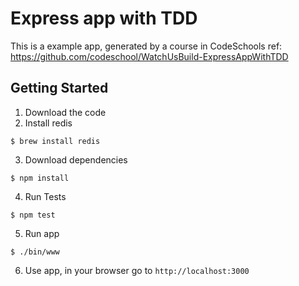 # Express app with TDD

This is a example app, generated by a course in CodeSchools ref: https://github.com/codeschool/WatchUsBuild-ExpressAppWithTDD

## Getting Started

1. Download the code
2. Install redis

```
$ brew install redis
```

3. Download dependencies

```
$ npm install
```

4. Run Tests

```
$ npm test
```

5. Run app

```
$ ./bin/www
```

6. Use app, in your browser go to 
`http://localhost:3000`
